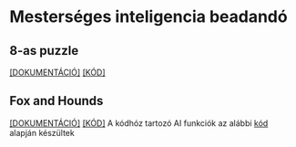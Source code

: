 # Mesterséges inteligencia beadandó
## 8-as puzzle

[[DOKUMENTÁCIÓ]](https://github.com/brblnt/mestint/blob/main/dokumentacio/puzzle8solver.docx)
[[KÓD]](https://github.com/brblnt/mestint/tree/main/java/puzzle8solver)

## Fox and Hounds

[[DOKUMENTÁCIÓ]](https://github.com/brblnt/mestint/blob/main/dokumentacio/fox-and-hounds.docx)
[[KÓD]](https://github.com/brblnt/mestint/tree/main/java/fox_and_hounds)
A kódhóz tartozó AI funkciók az alábbi [kód](https://github.com/valyi-sandor-nye/mestint/tree/master/src/game) alapján készültek
